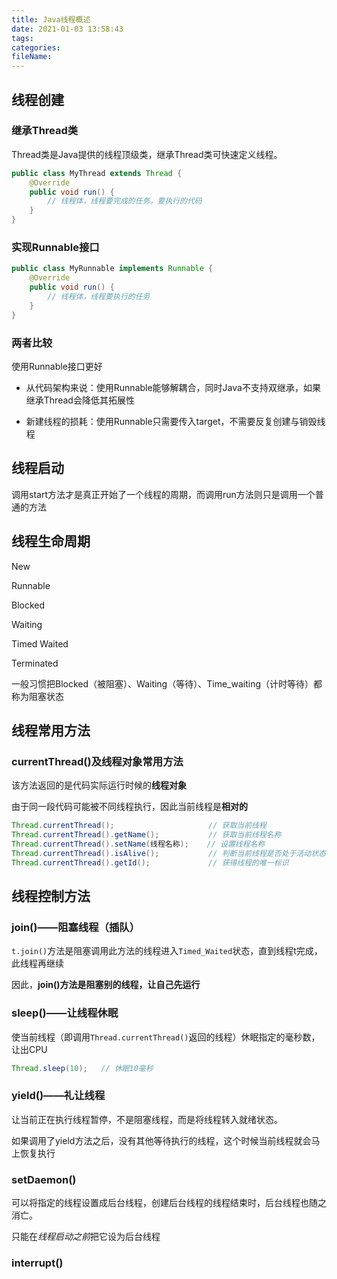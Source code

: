 ```yaml
---
title: Java线程概述
date: 2021-01-03 13:58:43
tags:
categories:
fileName:
---
```


## 线程创建

### 继承Thread类

Thread类是Java提供的线程顶级类，继承Thread类可快速定义线程。

```java
public class MyThread extends Thread {
    @Override
    public void run() {
		// 线程体，线程要完成的任务，要执行的代码
    }
}
```

### 实现Runnable接口

```java
public class MyRunnable implements Runnable {
    @Override
    public void run() {
        // 线程体，线程要执行的任务
    }
}
```

### 两者比较

使用Runnable接口更好

* 从代码架构来说：使用Runnable能够解耦合，同时Java不支持双继承，如果继承Thread会降低其拓展性

* 新建线程的损耗：使用Runnable只需要传入target，不需要反复创建与销毁线程



## 线程启动

 调用start方法才是真正开始了一个线程的周期，而调用run方法则只是调用一个普通的方法



## 线程生命周期

New

Runnable

Blocked

Waiting

Timed Waited

Terminated

一般习惯把Blocked（被阻塞）、Waiting（等待）、Time_waiting（计时等待）都称为阻塞状态





## 线程常用方法

### currentThread()及线程对象常用方法

该方法返回的是代码实际运行时候的**线程对象**

由于同一段代码可能被不同线程执行，因此当前线程是**相对的**

```java
Thread.currentThread();					    // 获取当前线程
Thread.currentThread().getName();		    // 获取当前线程名称
Thread.currentThread().setName(线程名称);	 // 设置线程名称
Thread.currentThread().isAlive();			// 判断当前线程是否处于活动状态
Thread.currentThread().getId();				// 获得线程的唯一标识
```



## 线程控制方法

### join()——阻塞线程（插队）

`t.join()`方法是阻塞调用此方法的线程进入`Timed_Waited`状态，直到线程t完成，此线程再继续

因此，**join()方法是阻塞别的线程，让自己先运行**

### sleep()——让线程休眠

使当前线程（即调用`Thread.currentThread()`返回的线程）休眠指定的毫秒数，让出CPU

```java
Thread.sleep(10);	// 休眠10毫秒
```



### yield()——礼让线程

让当前正在执行线程暂停，不是阻塞线程，而是将线程转入就绪状态。

如果调用了yield方法之后，没有其他等待执行的线程，这个时候当前线程就会马上恢复执行

### setDaemon()

可以将指定的线程设置成后台线程，创建后台线程的线程结束时，后台线程也随之消亡。

只能在*线程启动之前*把它设为后台线程 



### interrupt()




